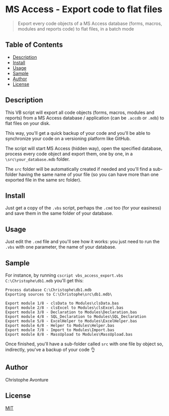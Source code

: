 # MS Access - Export code to flat files

> Export every code objects of a MS Access database (forms, macros, modules and reports code) to flat files, in a batch mode

## Table of Contents

- [Description](#description)
- [Install](#install)
- [Usage](#usage)
- [Sample](#sample)
- [Author](#author)
- [License](#license)

## Description

This VB script will export all code objects (forms, macros, modules and reports) from a MS Access database / application (can be `.accdb` or `.mdb`) to flat files on your disk.

This way, you'll get a quick backup of your code and you'll be able to synchronize your code on a versioning platform like GitHub.

The script will start MS Access (hidden way), open the specified database, process every code object and export them, one by one, in a `\src\your_database.mdb` folder.

The `src` folder will be automatically created if needed and you'll find a sub-folder having the same name of your file (so you can have more than one exported file in the same src folder).

## Install

Just get a copy of the `.vbs` script, perhaps the `.cmd` too (for your easiness) and save them in the same folder of your database.

## Usage

Just edit the `.cmd` file and you'll see how it works: you just need to run the `.vbs` with one parameter, the name of your database.

## Sample

For instance, by running `cscript vbs_access_export.vbs C:\Christophe\db1.mdb` you'll get this:

```
Process database C:\Christophe\db1.mdb
Exporting sources to C:\Christophe\src\db1.mdb\

Export module 1/8 - clsData to Modules\clsData.bas
Export module 2/8 - clsExcel to Modules\clsExcel.bas
Export module 3/8 - Declaration to Modules\Declaration.bas
Export module 4/8 - SQL_Declaration to Modules\SQL_Declaration
Export module 5/8 - ExcelHelper to Modules\ExcelHelper.bas
Export module 6/8 - Helper to Modules\Helper.bas
Export module 7/8 - Import to Modules\Import.bas
Export module 8/8 - MassUpload to Modules\MassUpload.bas
```

Once finished, you'll have a sub-folder called `src` with one file by object so, indirectly, you've a backup of your code :ok_hand:

## Author

Christophe Avonture

## License

[MIT](LICENSE)
